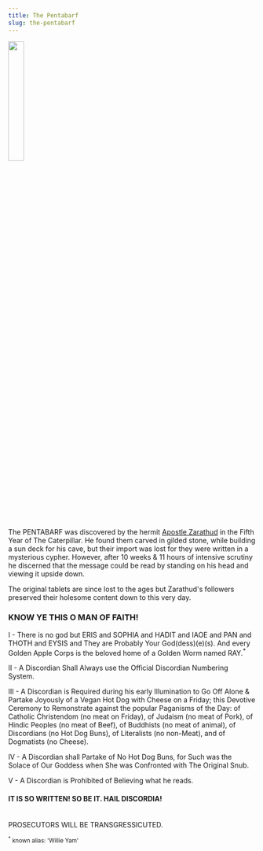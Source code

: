 ```yaml
---
title: The Pentabarf
slug: the-pentabarf
---
```


<img class="center" src="/image/eyeball.png" style="width: 25%">

The PENTABARF was discovered by the hermit <a href="/nom/beati#zarathud">Apostle Zarathud</a> in the Fifth Year of The Caterpillar. He found them carved in gilded stone, while building a sun deck for his cave, but their import was lost for they were written in a mysterious cypher. However, after 10 weeks & 11 hours of intensive scrutiny he discerned that the message could be read by standing on his head and viewing it upside down.

The original tablets are since lost to the ages but Zarathud's followers preserved their holesome content down to this very day.

### KNOW YE THIS O MAN OF FAITH!

I - There is no god but ERIS and SOPHIA and HADIT and IAOE and PAN and THOTH and EYSIS and They are Probably Your God(dess)(e)(s). And every Golden Apple Corps is the beloved home of a Golden Worm named RAY.<sup>*</sup>

II - A Discordian Shall Always use the Official Discordian Numbering System.

III - A Discordian is Required during his early Illumination to Go Off Alone & Partake Joyously of a <span class="scaps">Vegan Hot Dog with Cheese on a Friday</span>; this Devotive Ceremony to Remonstrate against the popular Paganisms of the Day: of Catholic Christendom (no meat on Friday), of Judaism (no meat of Pork), of Hindic Peoples (no meat of Beef), of Buddhists (no meat of animal), of Discordians (no Hot Dog Buns), of Literalists (no non-Meat), and of Dogmatists (no Cheese).

IV - A Discordian shall Partake of No Hot Dog Buns, for Such was the Solace of Our Goddess when She was Confronted with The Original Snub.

V - A Discordian is Prohibited of Believing what he reads.

#### IT IS SO WRITTEN! SO BE IT. HAIL DISCORDIA!
<br>PROSECUTORS WILL BE TRANSGRESSICUTED.

<small><sup>*</sup> known alias: 'Willie Yam'</small>
